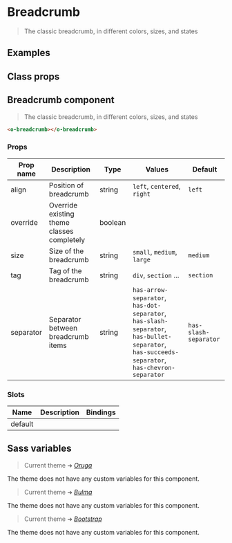 # Breadcrumb

<div class="vp-doc">

> The classic breadcrumb, in different colors, sizes, and states

</div>

<div class="vp-example">

## Examples

<example-breadcrumb />

</div>

<div class="vp-example">

## Class props

<inspector-breadcrumb-viewer />

</div>

<div class="vp-doc">

## Breadcrumb component

> The classic breadcrumb, in different colors, sizes, and states

```html
<o-breadcrumb></o-breadcrumb>
```

### Props


| Prop name     | Description                                    | Type     | Values                      | Default    |
| ------------- | ---------------------------------------------- | -------- | --------------------------- | ---------- |
| align         | Position of breadcrumb                         | string   | `left`, `centered`, `right` | `left`     |
| override      | Override existing theme classes completely     | boolean  |                             |            |
| size          | Size of the breadcrumb                         | string   | `small`, `medium`, `large`  | `medium`   |
| tag           | Tag of the breadcrumb                          | string   | `div`, `section` ...        | `section`  |
| separator     | Separator between breadcrumb items             | string   | `has-arrow-separator`, `has-dot-separator`, `has-slash-separator`, `has-bullet-separator`, `has-succeeds-separator`, `has-chevron-separator` | `has-slash-separator` |


### Slots

| Name    | Description | Bindings |
| ------- | ----------- | -------- |
| default |             |          |

</div>

<div class="vp-doc">

## Sass variables

<div class="theme-oruga">

> Current theme ➜ _[Oruga](https://github.com/oruga-ui/theme-oruga)_

<p>The theme does not have any custom variables for this component.</p>
</div>
<div class="theme-bulma">

> Current theme ➜ _[Bulma](https://github.com/oruga-ui/theme-bulma)_

<p>The theme does not have any custom variables for this component.</p>
</div>
<div class="theme-bootstrap">

> Current theme ➜ _[Bootstrap](https://github.com/oruga-ui/theme-bootstrap)_

<p>The theme does not have any custom variables for this component.</p>
</div>

</div>
